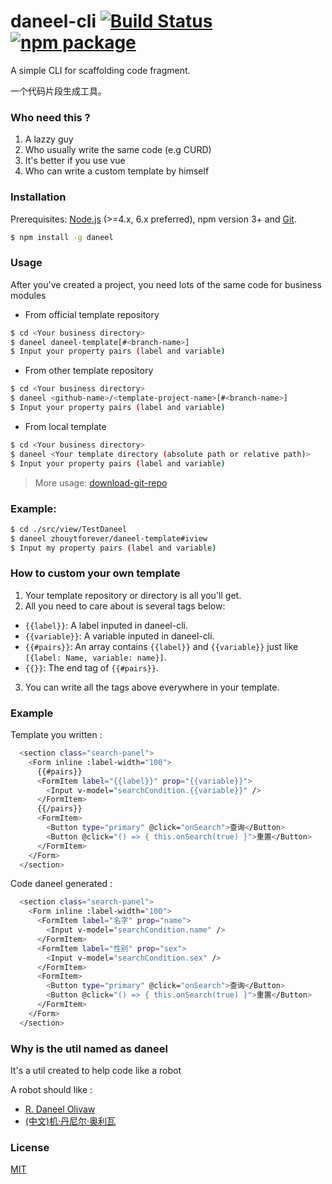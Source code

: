 # daneel-cli [![Build Status](https://img.shields.io/circleci/project/vuejs/vue-cli/master.svg)](https://circleci.com/gh/vuejs/vue-cli) [![npm package](https://img.shields.io/npm/v/vue-cli.svg)](https://www.npmjs.com/package/vue-cli)

A simple CLI for scaffolding code fragment.

一个代码片段生成工具。

### Who need this ?
1. A lazzy guy
2. Who usually write the same code (e.g CURD)
3. It's better if you use vue
4. Who can write a custom template by himself

### Installation
Prerequisites: [Node.js](https://nodejs.org/en/) (>=4.x, 6.x preferred), npm version 3+ and [Git](https://git-scm.com/).

``` bash
$ npm install -g daneel
```

### Usage

After you've created a project, you need lots of the same code for business modules
- From official template repository
``` bash
$ cd <Your business directory>
$ daneel daneel-template[#<branch-name>]
$ Input your property pairs (label and variable)
```

- From other template repository
``` bash
$ cd <Your business directory>
$ daneel <github-name>/<template-project-name>[#<branch-name>]
$ Input your property pairs (label and variable)
```

- From local template
``` bash
$ cd <Your business directory>
$ daneel <Your template directory (absolute path or relative path)>
$ Input your property pairs (label and variable)
```
>More usage: [download-git-repo](https://github.com/flipxfx/download-git-repo)

### Example:

``` bash
$ cd ./src/view/TestDaneel
$ daneel zhouytforever/daneel-template#iview
$ Input my property pairs (label and variable)
```
### How to custom your own template

1. Your template repository or directory is all you'll get.
2. All you need to care about is several tags below:
- `{{label}}`: A label inputed in daneel-cli.
- `{{variable}}`: A variable inputed in daneel-cli.
- `{{#pairs}}`: An array contains `{{label}}` and `{{variable}}` just like `[{label: Name, variable: name}]`.
- `{{}}`: The end tag of `{{#pairs}}`.
3. You can write all the tags above everywhere in your template.

### Example

Template you written :
```bash
  <section class="search-panel">
    <Form inline :label-width="100">
      {{#pairs}}
      <FormItem label="{{label}}" prop="{{variable}}">
        <Input v-model="searchCondition.{{variable}}" />
      </FormItem>
      {{/pairs}}
      <FormItem>
        <Button type="primary" @click="onSearch">查询</Button>
        <Button @click="() => { this.onSearch(true) }">重置</Button>
      </FormItem>
    </Form>
  </section>
```
Code daneel generated :
```bash
  <section class="search-panel">
    <Form inline :label-width="100">
      <FormItem label="名字" prop="name">
        <Input v-model="searchCondition.name" />
      </FormItem>
      <FormItem label="性别" prop="sex">
        <Input v-model="searchCondition.sex" />
      </FormItem>
      <FormItem>
        <Button type="primary" @click="onSearch">查询</Button>
        <Button @click="() => { this.onSearch(true) }">重置</Button>
      </FormItem>
    </Form>
  </section>
```

### Why is the util named as daneel
It's a util created to help code like a robot

A robot should like :
- [R. Daneel Olivaw](https://en.wikipedia.org/wiki/R._Daneel_Olivaw)
- [(中文)机·丹尼尔·奥利瓦](https://baike.baidu.com/item/%E6%9C%BA%C2%B7%E4%B8%B9%E5%B0%BC%E5%B0%94%C2%B7%E5%A5%A5%E5%88%A9%E7%93%A6/6871736?fr=aladdin)

### License

[MIT](http://opensource.org/licenses/MIT)
